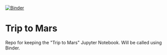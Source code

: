 [![Binder](https://mybinder.org/badge_logo.svg)](https://mybinder.org/v2/gh/1-waleed/Trip_to_Mars/HEAD)

# Trip to Mars
Repo for keeping the "Trip to Mars" Jupyter Notebook. Will be called using Binder. 
